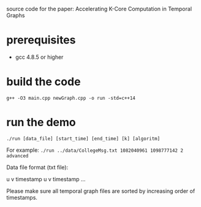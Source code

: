 source code for the paper: Accelerating K-Core Computation in Temporal Graphs
# prerequisites
 - gcc 4.8.5 or higher
# build the code
``
g++ -O3 main.cpp newGraph.cpp -o run -std=c++14
``
# run the demo
``
./run [data_file] [start_time] [end_time] [k] [algoritm]
``

For example:
``
./run ../data/CollegeMsg.txt 1082040961 1098777142 2 advanced
``

Data file format (txt file):

u v timestamp
u v timestamp
...


Please make sure all temporal graph files are sorted by increasing order of timestamps.
